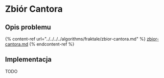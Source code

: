 # Zbiór Cantora

## Opis problemu

{% content-ref url="../../../../algorithms/fraktale/zbior-cantora.md" %}
[zbior-cantora.md](../../../../algorithms/fraktale/zbior-cantora.md)
{% endcontent-ref %}

## Implementacja

TODO
